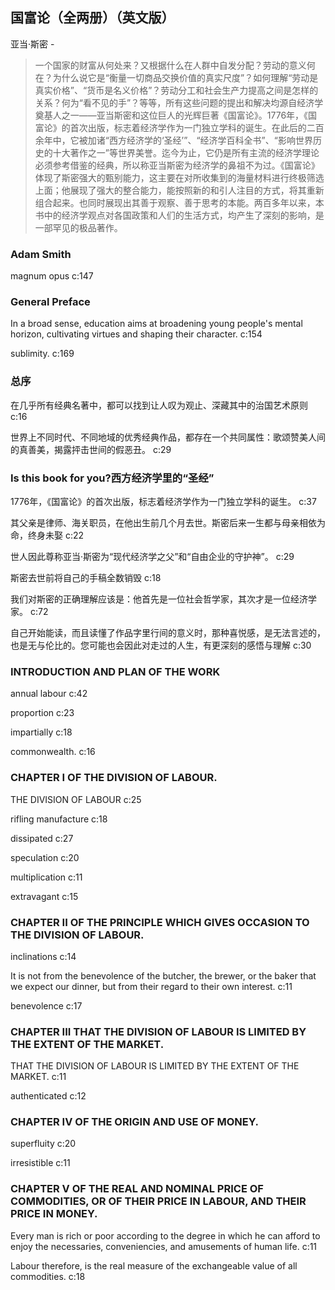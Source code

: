 ## 国富论（全两册）（英文版）

亚当·斯密  -  

> 一个国家的财富从何处来？又根据什么在人群中自发分配？劳动的意义何在？为什么说它是“衡量一切商品交换价值的真实尺度”？如何理解“劳动是真实价格”、“货币是名义价格”？劳动分工和社会生产力提高之间是怎样的关系？何为“看不见的手”？等等，所有这些问题的提出和解决均源自经济学奠基人之一——亚当斯密和这位巨人的光辉巨著《国富论》。1776年，《国富论》的首次出版，标志着经济学作为一门独立学科的诞生。在此后的二百余年中，它被加诸“西方经济学的‘圣经’”、“经济学百科全书”、“影响世界历史的十大著作之一”等世界美誉。迄今为止，它仍是所有主流的经济学理论必须参考借鉴的经典，所以称亚当斯密为经济学的鼻祖不为过。《国富论》体现了斯密强大的甄别能力，这主要在对所收集到的海量材料进行终极筛选上面；他展现了强大的整合能力，能按照新的和引人注目的方式，将其重新组合起来。也同时展现出其善于观察、善于思考的本能。两百多年以来，本书中的经济学观点对各国政策和人们的生活方式，均产生了深刻的影响，是一部罕见的极品著作。

### Adam Smith

magnum opus c:147

### General Preface

In a broad sense, education aims at broadening young people's mental horizon, cultivating virtues and shaping their character. c:154

 sublimity. c:169

### 总序

在几乎所有经典名著中，都可以找到让人叹为观止、深藏其中的治国艺术原则 c:16

世界上不同时代、不同地域的优秀经典作品，都存在一个共同属性：歌颂赞美人间的真善美，揭露抨击世间的假恶丑。 c:29

### Is this book for you?西方经济学里的“圣经”

1776年，《国富论》的首次出版，标志着经济学作为一门独立学科的诞生。 c:37

其父亲是律师、海关职员，在他出生前几个月去世。斯密后来一生都与母亲相依为命，终身未娶 c:22

世人因此尊称亚当·斯密为“现代经济学之父”和“自由企业的守护神”。 c:29

斯密去世前将自己的手稿全数销毁 c:18

我们对斯密的正确理解应该是：他首先是一位社会哲学家，其次才是一位经济学家。 c:72

自己开始能读，而且读懂了作品字里行间的意义时，那种喜悦感，是无法言述的，也是无与伦比的。您可能也会因此对走过的人生，有更深刻的感悟与理解 c:30

### INTRODUCTION AND PLAN OF THE WORK

annual labour c:42

proportion  c:23

impartially c:18

commonwealth. c:16

### CHAPTER I OF THE DIVISION OF LABOUR.

THE DIVISION OF LABOUR c:25

rifling manufacture c:18

dissipated  c:27

speculation c:20

multiplication c:11

extravagant c:15

### CHAPTER II OF THE PRINCIPLE WHICH GIVES OCCASION TO THE DIVISION OF LABOUR.

inclinations c:14

It is not from the benevolence of the butcher, the brewer, or the baker that we expect our dinner, but from their regard to their own interest. c:11

benevolence c:17

### CHAPTER III THAT THE DIVISION OF LABOUR IS LIMITED BY THE EXTENT OF THE MARKET.

THAT THE DIVISION OF LABOUR 
    IS LIMITED BY THE EXTENT 
    OF THE MARKET. 
 c:11

authenticated c:12

### CHAPTER IV OF THE ORIGIN AND USE OF MONEY.

superfluity c:20

irresistible c:11

### CHAPTER V OF THE REAL AND NOMINAL PRICE OF COMMODITIES, OR OF THEIR PRICE IN LABOUR, AND THEIR PRICE IN MONEY.

Every man is rich or poor according to the degree in which he can afford to enjoy the necessaries, conveniencies, and amusements of human life.  c:11

Labour therefore, is the real measure of the exchangeable value of all commodities. 
 c:18
